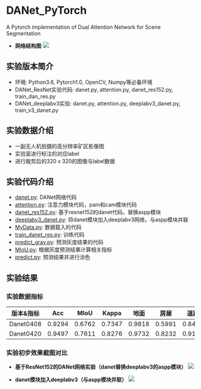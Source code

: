 # DANet_PyTorch
A Pytorch implementation of Dual Attention Network for Scene Segmentation
- **网络结构图**
![](https://blog-1258986886.cos.ap-beijing.myqcloud.com/paper/20-1.jpg)

## 实验版本简介
- 环境: Python3.6, Pytorch1.0, OpenCV, Numpy等必备环境
- DANet_ResNet实验代码: danet.py, attention.py, danet_res152.py, train_dan_res.py
- DANet_deeplabv3实验: danet.py, attention.py, deeplabv3_danet.py, train_v3_danet.py 

## 实验数据介绍
- 一副无人机拍摄的高分辨率矿区影像图
- 实验室进行标注的对应label
- 进行裁剪后的320 x 320的图像与label数据

## 实验代码介绍
- [danet.py](https://github.com/yearing1017/DANet_PyTorch/blob/master/DAN_ResNet/danet.py): DANet网络代码
- [attention.py](https://github.com/yearing1017/DANet_PyTorch/blob/master/DAN_ResNet/attention.py): 注意力模块代码，pam和cam模块代码
- [danet_res152.py](https://github.com/yearing1017/DANet_PyTorch/blob/master/danet_res152.py): 基于resnet152的danet代码，替换aspp模块
- [deeplabv3_danet.py](https://github.com/yearing1017/DANet_PyTorch/blob/master/deeplabv3_danet.py): 将danet模块加入deeplabv3网络，与aspp模块并联
- [MyData.py](https://github.com/yearing1017/DANet_PyTorch/blob/master/MyData.py): 数据载入的代码
- [train_danet_res.py](https://github.com/yearing1017/DANet_PyTorch/blob/master/train_danet_res.py): 训练代码
- [predict_gray.py](https://github.com/yearing1017/DANet_PyTorch/blob/master/predict_gray.py): 预测灰度结果的代码
- [MIoU.py](https://github.com/yearing1017/DANet_PyTorch/blob/master/MIoU.py): 根据灰度预测结果计算相关指标
- [predict.py](https://github.com/yearing1017/DANet_PyTorch/blob/master/predict.py): 预测结果并进行涂色

## 实验结果

### 实验数据指标

|     版本&指标    |  Acc   |  MIoU  | Kappa  |  地面  |  房屋  |  道路  |  车辆  |
| :-----: | :----: | :----: | :----: | :----: | :----: | :----: | :----: |
| Danet0408 | 0.9294 | 0.6762 | 0.7347 | 0.9818 | 0.5991 | 0.8409 | 0.4458 |
| Danet0420 | 0.9497 | 0.7611 | 0.8276 | 0.9732 | 0.8232 | 0.9101 | 0.6559 |


### 实验初步效果截图对比

- **基于ResNet152的DANet网络实验（danet替换deeplabv3的aspp模块）**
![](https://blog-1258986886.cos.ap-beijing.myqcloud.com/yearing1017/danet0408.jpg)

- **danet模块加入deeplabv3（与aspp模块并联）**
![](https://blog-1258986886.cos.ap-beijing.myqcloud.com/yearing1017/danet_v3.jpg)
